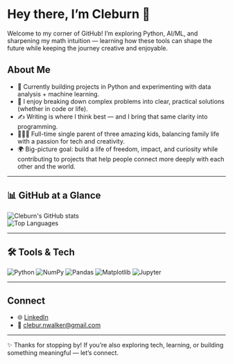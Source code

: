 # Hey there, I’m Cleburn 👋

Welcome to my corner of GitHub! I’m exploring Python, AI/ML, and sharpening my math intuition — learning how these tools can shape the future while keeping the journey creative and enjoyable.

## About Me
- 🚀 Currently building projects in Python and experimenting with data analysis + machine learning.  
- 🧩 I enjoy breaking down complex problems into clear, practical solutions (whether in code or life).  
- ✍️ Writing is where I think best — and I bring that same clarity into programming.  
- 👨‍👧‍👦 Full-time single parent of three amazing kids, balancing family life with a passion for tech and creativity.  
- 🌍 Big-picture goal: build a life of freedom, impact, and curiosity while contributing to projects that help people connect more deeply with each other and the world.  

---

## 📊 GitHub at a Glance
![Cleburn's GitHub stats](https://github-readme-stats.vercel.app/api?username=cleburn&show_icons=true&theme=tokyonight)  
![Top Languages](https://github-readme-stats.vercel.app/api/top-langs/?username=cleburn&layout=compact&theme=tokyonight)

---

## 🛠️ Tools & Tech
![Python](https://img.shields.io/badge/Python-3776AB?style=for-the-badge&logo=python&logoColor=white)
![NumPy](https://img.shields.io/badge/Numpy-013243?style=for-the-badge&logo=numpy&logoColor=white)
![Pandas](https://img.shields.io/badge/Pandas-150458?style=for-the-badge&logo=pandas&logoColor=white)
![Matplotlib](https://img.shields.io/badge/Matplotlib-004C99?style=for-the-badge&logo=plotly&logoColor=white)
![Jupyter](https://img.shields.io/badge/Jupyter-F37626?style=for-the-badge&logo=jupyter&logoColor=white)

---

## Connect
- 🌐 [LinkedIn](https://www.linkedin.com/)  
- 📧 clebur.nwalker@gmail.com  

---
✨ Thanks for stopping by! If you’re also exploring tech, learning, or building something meaningful — let’s connect.
